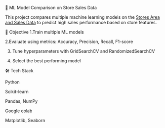 🧠 ML Model Comparison on Store Sales Data

This project compares multiple machine learning models on the [Stores Area and Sales Data](https://www.kaggle.com/datasets/surajjha101/stores-area-and-sales-data) to predict high sales performance based on store features.

🚀 Objective
1.Train multiple ML models

2.Evaluate using metrics: Accuracy, Precision, Recall, F1-score

3. Tune hyperparameters with GridSearchCV and RandomizedSearchCV

4. Select the best performing model

🛠️ Tech Stack

Python

Scikit-learn

Pandas, NumPy

Google colab

Matplotlib, Seaborn

